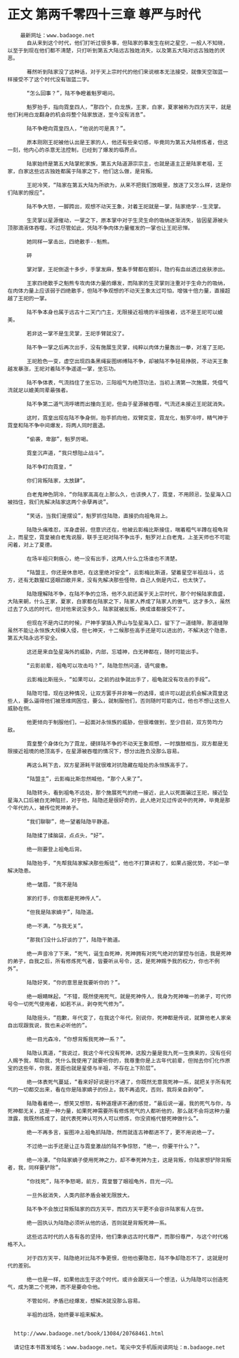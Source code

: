 # 正文 第两千零四十三章 尊严与时代
        最新网址：www.badaoge.net
          自从来到这个时代，他们打听过很多事，但陆家的事发生在树之星空，一般人不知晓，以至于到现在他们都不清楚，只打听到第五大陆远古独姓消失，以及第五大陆对远古独姓的厌恶。
      
          蓦然听到陆家没了这种话，对于天上宗时代的他们来说根本无法接受，就像天空珈蓝一样接受不了这个时代没有珈蓝二字。
      
          “怎么回事？”，陆不争瞪着魁罗喝问。
      
          魁罗抬手，指向霓皇四人，“那四个，白龙族，王家，白家，夏家被称为四方天平，就是他们利用白龙翻身的机会将整个陆家放逐，至今没有消息”。
      
          陆不争瞪向霓皇四人，“他说的可是真？”。
      
          原本刚刚王祀被他认出是王家的人，他还有些亲切感，毕竟同为第五大陆修炼者，但这一刻，他内心的杀意无法控制，已经到了爆发的临界点。
      
          陆家始终是第五大陆掌舵家族，第五大陆道源宗宗主，也就是道主正是陆家老祖，王家，白家这些远古独姓都属于陆家之下，他们这么做，是背叛。
      
          王祀冷笑，“陆家在第五大陆为所欲为，从来不把我们放眼里，放逐了又怎么样，这是你们陆家的报应”。
      
          陆不争大怒，一脚跨出，观想不动天王象，对着王祀就是一掌，陆家绝学--生灵掌。
      
          生灵掌以星源催动，一掌之下，原本掌中对于生灵生命的吸纳逐渐消失，皆因星源被头顶那滴液体吞噬，不过尽管如此，凭陆不争肉体力量催发的一掌也让王祀忌惮。
      
          她同样一掌击出，四绝散手--魁熊。
      
          砰
      
          掌对掌，王祀倒退十多步，手掌发麻，整条手臂都在颤抖，隐约有血丝透过皮肤渗出。
      
          王家四绝散手之魁熊专攻肉体力量的爆发，而陆家的生灵掌则注重对于生命力的吸纳，在肉体力量上应该弱于四绝散手，但陆不争观想的不动天王象太过可怕，增强十倍力量，直接超越了王祀的一掌。
      
          陆不争本身也属于远古十二天门门主，无限接近祖境的半祖强者，远不是王祀可以媲美。
      
          若非这一掌不是生灵掌，王祀手臂就没了。
      
          陆不争一掌之后再次出手，没有施展生灵掌，纯粹以肉体力量轰出一拳，对准了王祀。
      
          王祀脸色一变，虚空出现四条黑绳妄图绑缚陆不争，却被陆不争轻易挣脱，不动天王象越发暴涨，王祀对着陆不争遥遥一掌，坐忘功。
      
          陆不争体表，气流挡住了坐忘功，三阳祖气为绝顶功法，当初上清第一次施展，凭借气流就足以媲美同辈最强者。
      
          陆不争第二道气流呼啸而出撞向王祀，但由于星源被吞噬，气流还未接近王祀就消失。
      
          这时，霓皇出现在陆不争身侧，抬手抓向他，双臂突变，霓龙化，魁罗冷哼，精气神于霓皇和陆不争中间爆发，将两人同时震退。
      
          “偷袭，卑鄙”，魁罗厉喝。
      
          霓皇沉声道，“我只想阻止战斗”。
      
          陆不争盯向霓皇，“
      
          你们背叛陆家，太放肆”。
      
          白老鬼神色阴冷，“你陆家高高在上那么久，也该换人了，霓皇，不用顾忌，坠星海入口被挡住，我们先解决陆家这两个余孽再说”。
      
          “笑话，当我们是摆设”，魁罗抓住陆隐，直接扔向祖龟背上。
      
          陆隐头痛难忍，浑身虚弱，但意识还在，他被云影梅比斯接住，喘着粗气半蹲在祖龟背上，而星空，霓皇被白老鬼说服，联手王祀对陆不争出手，魁罗对上白老鬼，上圣天师也不可能闲着，对上了夏德。
      
          在场半祖只剩痕心，绝一没有出手，这两人什么立场谁也不清楚。
      
          “陆盟主，你还是休息吧，在这里绝对安全”，云影梅比斯道，望着星空半祖战斗，远方，还有无数猩红竖眼四散开来，没有先解决那些怪物，自己人倒是内讧，也太快了。
      
          陆隐理解陆不争，在陆不争的立场，他不久前还属于天上宗时代，那个时候陆家鼎盛，大陆来朝，什么王家，夏家，白家都在陆家之下，陆家人养成了陆家人的傲气，这才多久，虽然过去了久远的时代，但对他来说没多久，陆家就被反叛，换成谁都接受不了。
      
          但现在不是内讧的时候，尸神手掌插入界山与坠星海入口，留下了一道缝隙，那道缝隙虽然不能让永恒族大规模入侵，但七神天，十二候那些高手还是可以进出的，不解决这个隐患，第五大陆永远不安全。
      
          这还是来自坠星海外的威胁，内部，忘墟神，白无神都在，随时可能出手。
      
          “云影前辈，祖龟可以攻击吗？”，陆隐忽然问道，语气疲惫。
      
          云影梅比斯摇头，“如果可以，之前的战争就出手了，祖龟就没有攻击的手段”。
      
          陆隐可惜，现在这种情况，让双方罢手并非唯一的选择，或许可以趁此机会解决霓皇这些人，要么逼得他们被思维网困住，要么，就制服他们，否则随时可能内讧，他也不想让这些人威胁在侧。
      
          他更倾向于制服他们，一起面对永恒族的威胁，但很难做到，至少目前，双方势均力敌。
      
          霓皇整个身体化为了霓龙，硬拼陆不争的不动天王象观想，一时旗鼓相当，双方都是无限接近祖境的绝顶高手，在星源被吞噬的情况下，想分出胜负没那么容易。
      
          再这么耗下去，双方星源耗干就很难对抗隐藏在暗处的永恒族高手了。
      
          “陆盟主”，云影梅比斯忽然喊他，“那个人来了”。
      
          陆隐转头，看到祖龟不远处，那个施展死气的绝一接近，此人以死面骗过王祀，接近坠星海入口后被白无神阻拦，对于他，陆隐还是很好奇的，此人绝对见过传说中的死神，毕竟是那个年代的人，被传位死神弟子。
      
          “我们聊聊”，绝一望着陆隐平静道。
      
          陆隐揉了揉脑袋，点点头，“好”。
      
          绝一刚要登上祖龟后背。
      
          陆隐抬手，“先帮我陆家解决那些叛徒”，他也不打算讲和了，如果占据优势，不如一举解决隐患。
      
          绝一皱眉，“我不是陆
      
          家的打手，你我都是死神传人”。
      
          “但我是陆家嫡子”，陆隐道。
      
          绝一不满，“与我无关”。
      
          “那我们没什么好谈的了”，陆隐干脆道。
      
          绝一声音冷了下来，“死气，诞生自死神，死神拥有对死气绝对的掌控与创造，我是死神的弟子，自我之后，所有修炼死气者，皆要听从号令，这，是死神赐予我的权力，你也不例外”。
      
          陆隐好笑，“你的意思是我要听你的？”。
      
          绝一眼睛眯起，“不错，既然使用死气，就是死神传人，我身为死神唯一的弟子，可代师号令一切死气使用者，如若不从，剥夺死气修为”。
      
          陆隐摇头，“抱歉，年代变了，在我这个年代，别说你，死神都是传说，就算他老人家亲自出现跟我说，我也未必听他的”。
      
          绝一目光森冷，“你想背叛我死神一系？”。
      
          陆隐认真道，“我说过，我这个年代没有死神，这股力量是我九死一生换来的，没有任何人赐予我，帮助我，凭什么我使用了就要听你的，我尊重你是上古年代前辈，但抛去你们化作原宝的这些年，你我，差距也就是星使与半祖，不存在上下阶层”。
      
          绝一体表死气蔓延，“看来好好说是行不通了，你既然无意我死神一系，就把关于所有死气的一切都交出来，看在你是陆家嫡子的份上，我不再追究，否则，我将亲自剥夺”。
      
          陆隐看着绝一，想笑又想怒，有种道理讲不通的感觉，“最后说一遍，我的死气与你，与死神都无关，这是一种力量，如果死神需要所有修炼死气的人都听他的，那么就不会将这种力量泄露，我既然练成了，就代表死神认可外人可以修炼，你没资格代替死神做什么”。
      
          绝一不再多言，妄图冲上祖龟抓陆隐，然而就连古神都进不了，更不用说绝一了。
      
          不过绝一出手还是让正与霓皇激战的陆不争惊怒，“绝一，你要干什么？”。
      
          绝一冷漠，“你陆家嫡子使用死神之力，却不奉死神为主，这是背叛，你陆家想铲除背叛者，我，同样要铲除”。
      
          “你找死”，陆不争怒喝，前方，霓皇瞥了眼祖龟外，目光一闪。
      
          一旦外敌消失，人类内部矛盾会被无限放大。
      
          陆不争不会放过背叛陆家的四方天平，而四方天平更不会容许陆家有人在世。
      
          绝一固执认为陆隐必须听从他的话，否则就是背叛死神一系。
      
          这些远古时代的人各有各的坚持，他们秉承远古时代尊严，而那份尊严，与这个时代格格不入。
      
          对于四方天平，陆隐绝对比陆不争更恨，但他也要隐忍，陆不争却隐忍不了，这就是时代的差别。
      
          绝一也是一样，如果他出生于这个时代，或许会跟天斗一个想法，认为陆隐可以创造死气，成为第二个死神，而不是要命令他。
      
          不管如何，矛盾已经爆发，想解决就没那么容易。
      
          半祖的战场，始终要半祖来解决。
      
      
      http://www.badaoge.net/book/13084/20768461.html
      
      请记住本书首发域名：www.badaoge.net。笔尖中文手机版阅读网址：m.badaoge.net